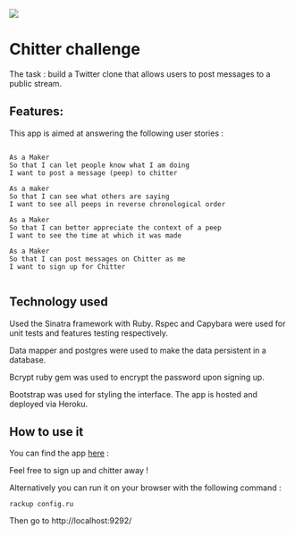 ![](https://content.screencast.com/users/Pablo_Zendesk/folders/Jing/media/891af4f9-b04e-401b-8162-2c9bd8918cb6/00000016.png)




Chitter challenge
=================
The task : build a Twitter clone that allows users to post messages to a public stream.



Features:
-------

This app is aimed at answering the following user stories :

```

As a Maker
So that I can let people know what I am doing  
I want to post a message (peep) to chitter

As a maker
So that I can see what others are saying  
I want to see all peeps in reverse chronological order

As a Maker
So that I can better appreciate the context of a peep
I want to see the time at which it was made

As a Maker
So that I can post messages on Chitter as me
I want to sign up for Chitter


```





Technology used
------

Used the Sinatra framework with Ruby. Rspec and Capybara were used for  unit tests and features testing respectively.

Data mapper and postgres were used to make the data persistent in a database.

Bcrypt ruby gem was used to encrypt the password upon signing up.

Bootstrap was used for styling the interface. The app is hosted and deployed via Heroku.

How to use it
------
You can find the app [here](https://chitter-challenge-pab123.herokuapp.com/users/new) :

Feel free to sign up and chitter away !

Alternatively you can run it on your browser with the following command :  

```
rackup config.ru

```

Then go to http://localhost:9292/ 
